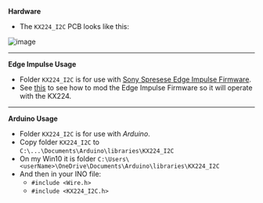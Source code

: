**Hardware**
* The `KX224_I2C` PCB looks like this:

![image](https://user-images.githubusercontent.com/92460732/203920280-c92e735e-c343-4eea-b6d7-780928885a2d.png)

<HR>

**Edge Impulse Usage**
* Folder `KX224_I2C` is for use with [Sony Spresese Edge Impulse Firmware](https://github.com/edgeimpulse/firmware-sony-spresense).
* See [this](https://github.com/DeveloperMarcial/Edge_Impulse/blob/trunk/Arduino_EdgeImpulse/Sony_Spresense/Spresense-IMU/EI_KX224_I2C/README.md) to see how to mod the Edge Impulse Firmware so it will operate with the KX224.
 
 <HR>
 
**Arduino Usage**
* Folder `KX224_I2C` is for use with *Arduino*.
* Copy folder `KX224_I2C` to `C:\...\Documents\Arduino\libraries\KX224_I2C`
* On my Win10 it is folder `C:\Users\<userName>\OneDrive\Documents\Arduino\libraries\KX224_I2C`
* And then in your INO file:
  * `#include <Wire.h>`
  * `#include <KX224_I2C.h>`

